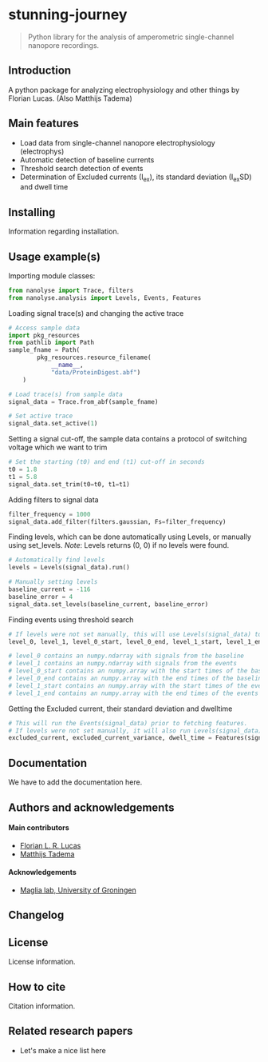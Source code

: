 # stunning-journey
> Python library for the analysis of amperometric single-channel nanopore recordings.

## Introduction
A python package for analyzing electrophysiology and other things by Florian Lucas.
(Also Matthijs Tadema)

## Main features
* Load data from single-channel nanopore electrophysiology (electrophys)
* Automatic detection of baseline currents
* Threshold search detection of events
* Determination of Excluded currents (I<sub>ex</sub>), its standard deviation (I<sub>ex</sub>SD) and dwell time

## Installing
Information regarding installation.

## Usage example(s)
Importing module classes:
````python
from nanolyse import Trace, filters
from nanolyse.analysis import Levels, Events, Features
````
Loading signal trace(s) and changing the active trace
````python
# Access sample data
import pkg_resources
from pathlib import Path
sample_fname = Path(
        pkg_resources.resource_filename(
            __name__,
            "data/ProteinDigest.abf")
    )

# Load trace(s) from sample data
signal_data = Trace.from_abf(sample_fname)

# Set active trace
signal_data.set_active(1)
````
Setting a signal cut-off, the sample data contains a protocol of switching voltage which we want to trim
````python
# Set the starting (t0) and end (t1) cut-off in seconds
t0 = 1.8
t1 = 5.8
signal_data.set_trim(t0=t0, t1=t1)
````
Adding filters to signal data
````python
filter_frequency = 1000
signal_data.add_filter(filters.gaussian, Fs=filter_frequency)
````
Finding levels, which can be done automatically using Levels, or manually using set_levels.
*Note*: Levels returns (0, 0) if no levels were found. 
````python
# Automatically find levels
levels = Levels(signal_data).run()

# Manually setting levels
baseline_current = -116
baseline_error = 4
signal_data.set_levels(baseline_current, baseline_error)
````
Finding events using threshold search
````python
# If levels were not set manually, this will use Levels(signal_data) to determine them.
level_0, level_1, level_0_start, level_0_end, level_1_start, level_1_end = Events(signal_data).run()

# level_0 contains an numpy.ndarray with signals from the baseline
# level_1 contains an numpy.ndarray with signals from the events
# level_0_start contains an numpy.array with the start times of the baseline
# level_0_end contains an numpy.array with the end times of the baseline
# level_1_start contains an numpy.array with the start times of the events
# level_1_end contains an numpy.array with the end times of the events
````
Getting the Excluded current, their standard deviation and dwelltime
````python
# This will run the Events(signal_data) prior to fetching features.
# If levels were not set manually, it will also run Levels(signal_data) to determine them.
excluded_current, excluded_current_variance, dwell_time = Features(signal_data).run()
````

## Documentation
We have to add the documentation here.

## Authors and acknowledgements
#### Main contributors
* [Florian L. R. Lucas](https://www.rug.nl/staff/f.l.r.lucas/ "University of Groningen staff page")
* [Matthijs Tadema](https://www.rug.nl/staff/m.j.tadema/ "University of Groningen staff page")

#### Acknowledgements
* [Maglia lab, University of Groningen](https://sites.google.com/a/rug.nl/maglia-lab-groningen/ "University of Groningen Maglia lab page")

## Changelog

## License
License information.

## How to cite
Citation information.

## Related research papers
* Let's make a nice list here